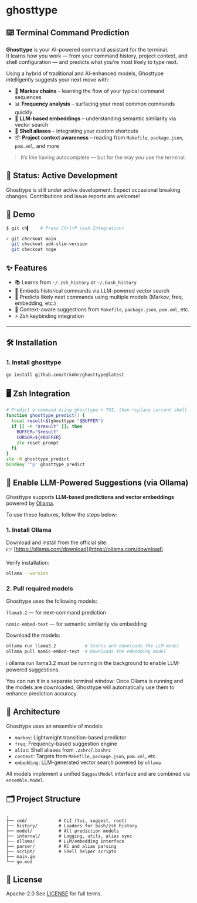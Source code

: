 # ghosttype

## ⌨️ Terminal Command Prediction

**Ghosttype** is your AI-powered command assistant for the terminal.  
It learns how you work — from your command history, project context, and shell configuration — and predicts what you're most likely to type next.

Using a hybrid of traditional and AI-enhanced models, Ghosttype intelligently suggests your next move with:

- 🔁 **Markov chains** – learning the flow of your typical command sequences  
- 📊 **Frequency analysis** – surfacing your most common commands quickly  
- 🧠 **LLM-based embeddings** – understanding semantic similarity via vector search  
- 💾 **Shell aliases** – integrating your custom shortcuts  
- 📦 **Project context awareness** – reading from `Makefile`, `package.json`, `pom.xml`, and more

> It’s like having autocomplete — but for the way *you* use the terminal.

## 🚧 Status: Active Development

Ghosttype is still under active development.
Expect occasional breaking changes. Contributions and issue reports are welcome!


## 🚀 Demo

```zsh
$ git ch▍    # Press Ctrl+P (zsh Integration)

> git checkout main                                       
  git checkout add-slim-version                           
  git checkout hoge                                       
```

## ✨ Features

* 📚 Learns from `~/.zsh_history` or `~/.bash_history`
* 🤖 Embeds historical commands via LLM-powered vector search
* 🧠 Predicts likely next commands using multiple models (Markov, freq, embedding, etc.)
* 📂 Context-aware suggestions from `Makefile`, `package.json`, `pom.xml`, etc.
* ⚡ Zsh keybinding integration

---

## 🛠 Installation

### 1. Install ghosttype

```bash
go install github.com/trknhr/ghosttype@latest
```

## 🖥️ Zsh Integration

```zsh
# Predict a command using ghosttype + TUI, then replace current shell input with the selection
function ghosttype_predict() {
  local result=$(ghosttype "$BUFFER")
  if [[ -n "$result" ]]; then
    BUFFER="$result"
    CURSOR=${#BUFFER}
    zle reset-prompt
  fi
}
zle -N ghosttype_predict
bindkey '^p' ghosttype_predict
```

## 🧠 Enable LLM-Powered Suggestions (via Ollama)

Ghosttype supports **LLM-based predictions and vector embeddings** powered by [Ollama](https://ollama.com/).

To use these features, follow the steps below:

### 1. Install Ollama

Download and install from the official site:  
👉 [https://ollama.com/download](https://ollama.com/download)

Verify installation:

```bash
ollama --version
``` 

### 2. Pull required models
Ghosttype uses the following models:

`llama3.2` — for next-command prediction

`nomic-embed-text` — for semantic similarity via embedding

Download the models:

```bash
ollama run llama3.2           # Starts and downloads the LLM model
ollama pull nomic-embed-text  # Downloads the embedding model
```

ℹ️ ollama run llama3.2 must be running in the background to enable LLM-powered suggestions.

You can run it in a separate terminal window:
Once Ollama is running and the models are downloaded, Ghosttype will automatically use them to enhance prediction accuracy.

## 🧠 Architecture

Ghosttype uses an ensemble of models:

* `markov`: Lightweight transition-based predictor
* `freq`: Frequency-based suggestion engine
* `alias`: Shell aliases from `.zshrc`/`.bashrc`
* `context`: Targets from `Makefile`, `package.json`, `pom.xml`, etc.
* `embedding`: LLM-generated vector search powered by `ollama`

All models implement a unified `SuggestModel` interface and are combined via `ensemble.Model`.

## 🗂 Project Structure

```
.
├── cmd/            # CLI (tui, suggest, root)
├── history/        # Loaders for bash/zsh history
├── model/          # All prediction models
├── internal/       # Logging, utils, alias sync
├── ollama/         # LLM/embedding interface
├── parser/         # RC and alias parsing
├── script/         # Shell helper scripts
├── main.go
└── go.mod
```


## 📜 License

Apache-2.0
See [LICENSE](./LICENSE) for full terms.
